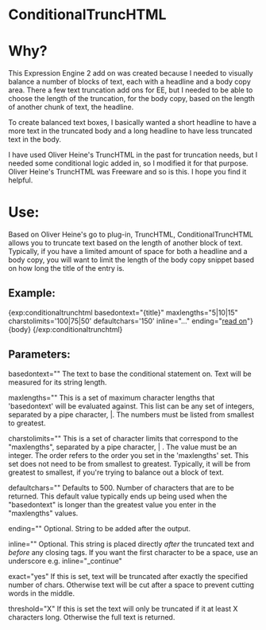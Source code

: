 ConditionalTruncHTML
================================

# Why? #

This Expression Engine 2 add on was created because I needed to visually balance a number of blocks of text, each with a headline and a body copy area. There a few text truncation add ons for EE, but I needed to be able to choose the length of the truncation, for the body copy, based on the length of another chunk of text, the headline. 

To create balanced text boxes, I basically wanted a short headline to have a more text in the truncated body and a long headline to have less truncated text in the body.  

I have used Oliver Heine's TruncHTML in the past for truncation needs, but I needed some conditional logic added in, so I modified it for that purpose. Oliver Heine's TruncHTML was Freeware and so is this. I hope you find it helpful.

# Use: #
Based on Oliver Heine's go to plug-in, TruncHTML, ConditionalTruncHTML allows you to truncate text based on the length of another block of text. Typically, if you have a limited amount of space for both a headline and a body copy, you will want to limit the length of the body copy snippet based on how long the title of the entry is. 

Example:
----------------
{exp:conditionaltrunchtml basedontext="{title}" maxlengths="5|10|15" charstolimits='100|75|50' defaultchars='150' inline="..." ending="<a href='{path=site/comments}'>read on</a>"}
{body}
{/exp:conditionaltrunchtml}

Parameters:
----------------
basedontext=""
The text to base the conditional statement on. Text will be measured for its string length.

maxlengths=""
This is a set of maximum character lengths that 'basedontext' will be evaluated against. This list can be any set of integers, separated by a pipe character, |. The numbers must be listed from smallest to greatest.

charstolimits=""
This is a set of character limits that correspond to the "maxlengths", separated by a pipe character, | . The value must be an integer. The order refers to the order you set in the 'maxlengths' set. This set does not need to be from smallest to greatest. Typically, it will be from greatest to smallest, if you're trying to balance out a block of text.

defaultchars=""
Defaults to 500. Number of characters that are to be returned. This default value typically ends up being used when the "basedontext" is longer than the greatest value you enter in the "maxlengths" values.

ending=""
Optional. String to be added after the output.

inline=""
Optional. This string is placed directly _after_ the truncated text and _before_ any closing tags.
If you want the first character to be a space, use an underscore e.g. inline="_continue"

exact="yes"
If this is set, text will be truncated after exactly the specified number of chars. Otherwise text will be cut after a space to prevent cutting words in the middle.

threshold="X"
If this is set the text will only be truncated if it at least X characters long. Otherwise the full text is returned.


